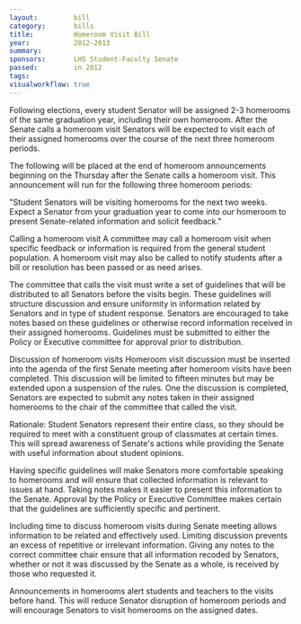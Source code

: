 ```yaml
---  
layout:         bill
category:       bills
title:          Homeroom Visit Bill
year:           2012-2013
summary:        
sponsors:       LHS Student-Faculty Senate
passed:         in 2012
tags:           
visualworkflow: true
---
```


Following elections, every student Senator will be assigned 2-3 homerooms of the same graduation year, including their own homeroom.  After the Senate calls a homeroom visit Senators will be expected to visit each of their assigned homerooms over the course of the next three homeroom periods.

The following will be placed at the end of homeroom announcements beginning on the Thursday after the Senate calls a homeroom visit.  This announcement will run for the following three homeroom periods:

"Student Senators will be visiting homerooms for the next two weeks.  Expect a Senator from your graduation year to come into our homeroom to present Senate-related information and solicit feedback."

Calling a homeroom visit
A committee may call a homeroom visit when specific feedback or information is required from the general student population.  A homeroom visit may also be called to notify students after a bill or resolution has been passed or as need arises.

The committee that calls the visit must write a set of guidelines that will be distributed to all Senators before the visits begin.  These guidelines will structure discussion and ensure uniformity in information related by Senators and in type of student response.  Senators are encouraged to take notes based on these guidelines or otherwise record information received in their assigned homerooms.  Guidelines must be submitted to either the Policy or Executive committee for approval prior to distribution.

Discussion of homeroom visits
Homeroom visit discussion must be inserted into the agenda of the first Senate meeting after homeroom visits have been completed.  This discussion will be limited to fifteen minutes but may be extended upon a suspension of the rules.  One the discussion is completed, Senators are expected to submit any notes taken in their assigned homerooms to the chair of the committee that called the visit.

Rationale:
Student Senators represent their entire class, so they should be required to meet with a constituent group of classmates at certain times.  This will spread awareness of Senate's actions while providing the Senate with useful information about student opinions.

Having specific guidelines will make Senators more comfortable speaking to homerooms and will ensure that collected information is relevant to issues at hand. Taking notes makes it easier to present this information to the Senate.  Approval by the Policy or Executive Committee makes certain that the guidelines are sufficiently specific and pertinent.

Including time to discuss homeroom visits during Senate meeting allows information to be related and effectively used.  Limiting discussion prevents an excess of repetitive or irrelevant information.  Giving any notes to the correct committee chair ensure that all information recoded by Senators, whether or not it was discussed by the Senate as a whole, is received by those who requested it.

Announcements in homerooms alert students and teachers to the visits before hand.  This will reduce Senator disruption of homeroom periods and will encourage Senators to visit homerooms on the assigned dates.